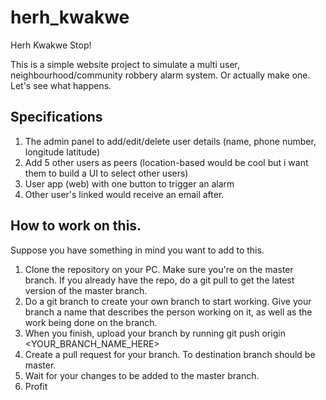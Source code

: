 # herh_kwakwe
Herh Kwakwe Stop!

This is a simple website project to simulate a multi user, neighbourhood/community robbery alarm system. Or actually make one. Let's see what happens. 

Specifications
---------------------

1. The admin panel to add/edit/delete user details (name, phone number, longitude latitude)
2. Add 5 other users as peers (location-based would be cool but i want them to build a UI to select other users)
3. User app (web) with one button to trigger an alarm
4. Other user's linked would receive an email after.


How to work on this.
----------------------------
Suppose you have something in mind you want to add to this. 

1. Clone the repository on your PC. Make sure you're on the master branch. If you already have the repo, do a git pull to get the latest version of the master branch. 
2. Do a git branch to create your own branch to start working. Give your branch a name that describes the person working on it, as well as the work being done on the branch.
3. When you finish, upload your branch by running git push origin <YOUR_BRANCH_NAME_HERE>
4. Create a pull request for your branch. To destination branch should be master. 
5. Wait for your changes to be added to the master branch.
6. Profit
